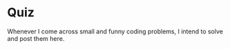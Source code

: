 # Quiz

Whenever I come across small and funny coding problems, I intend to solve and post them here.
